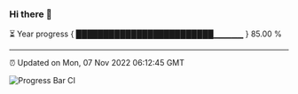 ### Hi there 👋

⏳ Year progress { █████████████████████████▁▁▁▁▁ } 85.00 %

---

⏰ Updated on Mon, 07 Nov 2022 06:12:45 GMT

![Progress Bar CI](https://github.com/Shyam-Makwana/GitHub-Actions-Demo/workflows/Progress%20Bar%20CI/badge.svg)
